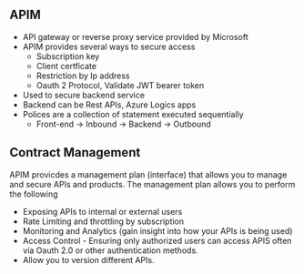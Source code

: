 ## APIM

- API gateway or reverse proxy service provided by Microsoft
- APIM provides several ways to secure access
  - Subscription key
  - Client certficate 
  - Restriction by Ip address
  - Oauth 2 Protocol, Validate JWT bearer token
- Used to secure backend service
- Backend can be Rest APIs, Azure Logics apps
- Polices are a collection of statement executed sequentially
   - Front-end -> Inbound -> Backend -> Outbound

## Contract Management 
APIM provicdes a management plan (interface) that allows you to manage and secure APIs and products.
The management plan allows you to perform the following
- Exposing APIs to internal or external users
- Rate Limiting and throttling by subscription
- Monitoring and Analytics (gain insight into how your APIs is being used)
- Access Control - Ensuring only authorized users can access APIS often via Oauth 2.0 or other authentication methods.
- Allow you to version different APIs. 


